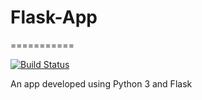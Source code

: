 # Flask-App
===========

[![Build Status](https://travis-ci.org/karthikrk1/flask-app.svg?branch=master)](https://travis-ci.org/karthikrk1/flask-app)


An app developed using Python 3 and Flask
